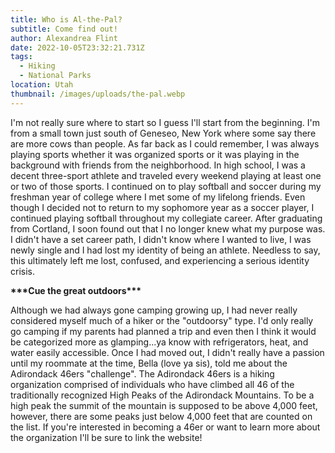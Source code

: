 ```yaml
---
title: Who is Al-the-Pal?
subtitle: Come find out!
author: Alexandrea Flint
date: 2022-10-05T23:32:21.731Z
tags:
  - Hiking
  - National Parks
location: Utah
thumbnail: /images/uploads/the-pal.webp
---
```

I'm not really sure where to start so I guess I'll start from the beginning. I'm from a small town just south of Geneseo, New York where some say there are more cows than people. As far back as I could remember, I was always playing sports whether it was organized sports or it was playing in the background with friends from the neighborhood. In high school, I was a decent three-sport athlete and traveled every weekend playing at least one or two of those sports. I continued on to play softball and soccer during my freshman year of college where I met some of my lifelong friends. Even though I decided not to return to my sophomore year as a soccer player, I continued playing softball throughout my collegiate career. After graduating from Cortland, I soon found out that I no longer knew what my purpose was. I didn't have a set career path, I didn't know where I wanted to live, I was newly single and I had lost my identity of being an athlete. Needless to say, this ultimately left me lost, confused, and experiencing a serious identity crisis.

**\*\*\*Cue the great outdoors\*\*\***

Although we had always gone camping growing up, I had never really considered myself much of a hiker or the "outdoorsy" type. I'd only really go camping if my parents had planned a trip and even then I think it would be categorized more as glamping...ya know with refrigerators, heat, and water easily accessible. Once I had moved out, I didn't really have a passion until my roommate at the time, Bella (love ya sis), told me about the Adirondack 46ers "challenge". The Adirondack 46ers is a hiking organization comprised of individuals who have climbed all 46 of the traditionally recognized High Peaks of the Adirondack Mountains. To be a high peak the summit of the mountain is supposed to be above 4,000 feet, however, there are some peaks just below 4,000 feet that are counted on the list. If you're interested in becoming a 46er or want to learn more about the organization I'll be sure to link the website!